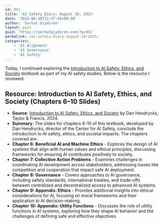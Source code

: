 ```yaml
---
id: 941
title: 'AI Safety Diary: August 10, 2025'
date: '2025-08-10T12:47:45+00:00'
author: 'Serhat Giydiren'
layout: post
guid: 'https://serhatgiydiren.com/?p=941'
permalink: /ai-safety-diary-august-10-2025/
categories:
    - 'AI Alignment'
    - 'AI Governance'
    - 'AI Safety'
---
```


Today, I continued exploring the [Introduction to AI Safety, Ethics, and Society](https://aisafetybook.com) textbook as part of my AI safety studies. Below is the resource I reviewed.

## Resource: Introduction to AI Safety, Ethics, and Society (Chapters 6–10 Slides)

- **Source**: [Introduction to AI Safety, Ethics, and Society](https://aisafetybook.com) by Dan Hendrycks, Taylor &amp; Francis, 2024.
- **Summary**: The slides for chapters 6–10 of this textbook, developed by Dan Hendrycks, director of the Center for AI Safety, conclude the introduction to AI safety, ethics, and societal impacts. The chapters covered are:
- **Chapter 6: Beneficial AI and Machine Ethics** - Explores the design of AI systems that align with human values and ethical principles, discussing frameworks for ensuring AI contributes positively to society.
- **Chapter 7: Collective Action Problems** - Examines challenges in coordinating AI development across stakeholders, addressing issues like competition and cooperation that impact safe AI deployment.
- **Chapter 8: Governance** - Covers approaches to AI governance, including safety standards, international treaties, and trade-offs between centralized and decentralized access to advanced AI systems.
- **Chapter 9: Appendix: Ethics** - Provides additional insights into ethical considerations for AI, focusing on moral frameworks and their application to AI decision-making.
- **Chapter 10: Appendix: Utility Functions** - Discusses the role of utility functions in AI systems, exploring how they shape AI behavior and the challenges of defining safe and effective objectives.